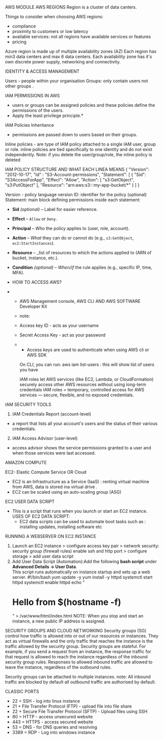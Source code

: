 AWS MODULE 
AWS REGIONS
Region is a cluster of data canters.

Things to consider when choosing AWS regions:
* compliance 
* proximity to customers or low latency 
* available services: not all regions have available services or features
* pricing 

Azure region is made up of multiple availability zones (AZ) 
Each region has min3 data centers and max 6 data centers.
Each availability zone has it's own discrete power supply, networking and connectivity.

IDENTITY & ACCESS MANAGEMENT 

Users - people within your organisation
Groups: only contain users not other groups . 

IAM PERMISSIONS IN AWS 
* users or groups can be assigned policies and these policies define the permissions of the users.
* Apply the least privilege principle.*

IAM Policies Inheritance
* permissions are passed down to users based on their groups.

Inline policies - are type of IAM policy attached to a single IAM user, group or role. inline policies are tied specifically to one identity and do not exist independently. Note: if you delete the user/group/role, the inline policy is deleted

IAM POLICY STRUCTURE AND WHAT EACH LINEA MEANS 
{
  "Version": "2012-10-17",
"Id" : "S3-Account-permissions",
  "Statement": [
    {
      "Sid": "S3AccessForApp",
      "Effect": "Allow",
      "Action": [
        "s3:GetObject",
        "s3:PutObject"
      ],
      "Resource": "arn:aws:s3:::my-app-bucket/*"
    }
  ]
}

Version - policy language version 
ID: identifier for the policy (optional)
Statement: main block defining permissions
inside each statement:
- **Sid** _(optional)_ – Label for easier reference.
- **Effect** – `Allow` or `Deny`.
- **Principal** – _Who_ the policy applies to (user, role, account).
- **Action** – _What_ they can do  or cannot do (e.g., `s3:GetObject`, `ec2:StartInstances`).
- **Resource** – _list of resources to which the actions applied to (ARN of bucket, instance, etc.).    
- **Condition** _(optional)_ – _When/if_ the rule applies (e.g., specific IP, time, MFA).

- HOW TO ACCESS AWS?
- * AWS Management console, AWS CLI AND AWS SOFTWARE Developer Kit
 
  * note:
  * Access key ID - acts as your username
  * Secret Access Key - act as your password
  * * Access keys are used to authenticate when using AWS cli or AWS SDK
   
    On CLI, you can run:
    aws iam list-users : this will show list of users you have

     IAM roles let AWS services (like EC2, Lambda, or CloudFormation) securely access other AWS resources without using long-term credentials
 IAM roles = temporary, controlled access for AWS services — secure, flexible, and no exposed credentials.

IAM SECURITY TOOLS
1) IAM Credentials Report (account-level)
* a report that lists all your account's users and the status of their various credentials.
2) IAM Access Advisor (user-level)
  * access advisor shows the service permissions granted to a user and when those services were last accessed.



AMAZON COMPUTE 

EC2- Elastic Compute Service OR Cloud 
* EC2 is an Infrastructure as a Service (IaaS) : renting virtual machine from AWS, data is stored ina virtual drive .
* EC2 can be scaled using an auto-scaling group (ASG) 

EC2 USER DATA SCRIPT
* This is a script that runs when you launch or start an EC2 instance.
  USES OF EC2 DATA SCRIPT:
  * EC2 data scripts can be used to automate boot tasks such as : installing updates, installing software etc


RUNNING A WEBSERVER ON EC2 INSTANCE 

1) Launch an EC2 instance > configure access key pair > network security: security group (firewall rules) enable ssh and http port > configure storage > add user data script
2)  Add User Data Script (Automation):Add the following **bash script** under **Advanced Details → User Data**.  
This script runs automatically on instance startup and sets up a web server.
#!/bin/bash
yum update -y
yum install -y httpd
systemctl start httpd
systemctl enable httpd
echo "<h1>Hello  from $(hostname -f)</h1>" > /var/www/html/index.html
NOTE:
When you stop and start an instance, a new public IP address is assigned. 

SECURITY GROUPS AND CLOUD NETWORKING
Security groups (SG) control how traffic is allowed into or out of our resources or  instances. 
They act as virtual firewalls and the only traffic that reaches the instance is the traffic allowed by the security group.
Security groups are stateful. For example, if you send a request from an instance, the response traffic for that request is allowed to reach the instance regardless of the inbound security group rules. Responses to allowed inbound traffic are allowed to leave the instance, regardless of the outbound rules.

Security groups can be attached to multiple instances.
note: 
All inbound traffic are blocked by default
all outbound traffic are authorised by default.

CLASSIC PORTS
* 22 =  SSH - log into linux instance
* 21 + File Transfer Protocol (FTP) - upload file into file share
* 22 + Secure File Transfer Protocol (SFTP) -  Upload files using SSH
* 80 = HTTP - access unsecured website
* 443 = HTTPS - access secured website
* 53 = DNS - for DNS queries and resolving
* 3389 = RDP - Log into windows instance 
